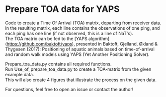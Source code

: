 # Prepare TOA data for YAPS

Code to create a Time Of Arrival (TOA) matrix, departing from receiver data.   
In the resulting matrix, each line contains the observations of one ping, and each ping has one line (if not observed, this is a line of NaT's).   
The TOA matrix can be fed to the [YAPS algorithm] (https://github.com/baktoft/yaps), presented in Baktoft, Gjelland, Økland & Thygesen (2017): Positioning of aquatic animals based on time-of-arrival and random walk models using YAPS (Yet Another Positioning Solver).

Prepare_toa_data.py contains all required functions.   
Run Use_of_prepare_toa_data.py to create a TOA-matrix from the given example data.   
This will also create 4 figures that illustrate the process on the given data.   

For questions, feel free to open an issue or contact the author!